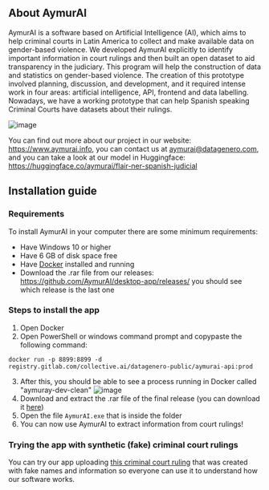 ## About AymurAI
AymurAI is a software based on Artificial Intelligence (AI), which aims to help criminal courts in Latin America to collect and make available data on gender-based violence. We developed AymurAI explicitly to identify important information in court rulings and then built an open dataset to aid transparency in the judiciary. This program will help the construction of data and statistics on gender-based violence.
The creation of this prototype involved planning, discussion, and development, and it required intense work in four areas: artificial intelligence, API, frontend and data labelling. Nowadays, we have a working prototype that can help Spanish speaking Criminal Courts have datasets about their rulings.

![image](https://user-images.githubusercontent.com/8229279/216350984-d74ae5b5-e2d9-4d3a-b04d-0d6d6e125a8b.png)

You can find out more about our project in our website: https://www.aymurai.info, you can contact us at <aymurai@datagenero.com>, and you can take a look at our model in Huggingface: https://huggingface.co/aymurai/flair-ner-spanish-judicial

## Installation guide
### Requirements
To install AymurAI in your computer there are some minimum requirements:
- Have Windows 10 or higher
- Have 6 GB of disk space free
- Have [Docker](https://docker.com) installed and running
- Download the .rar file from our releases: https://github.com/AymurAI/desktop-app/releases/ you should see which release is the last one

### Steps to install the app

1) Open Docker
2) Open PowerShell or windows command prompt and copypaste the following command:
<pre><code>docker run -p 8899:8899 -d registry.gitlab.com/collective.ai/datagenero-public/aymurai-api:prod
</code></pre>
3) After this, you should be able to see a process running in Docker called "aymuray-dev-clean"
![image](https://user-images.githubusercontent.com/8229279/216362224-413aaf64-efbc-49ba-888e-3e03b45389cf.png)
4) Download and extract the .rar file of the final release (you can download it [here](https://github.com/AymurAI/desktop-app/releases/))
5) Open the file <code>AymurAI.exe</code> that is inside the folder 
5) You can now use AymurAI to extract information from court rulings!

### Trying the app with synthetic (fake) criminal court rulings

You can try our app uploading [this criminal court ruling](https://drive.google.com/drive/folders/1h46h96gSg8vO2e3vEiINtq8XFLvcZZ7J?usp=sharing) that was created with fake names and information so everyone can use it to understand how our software works.
